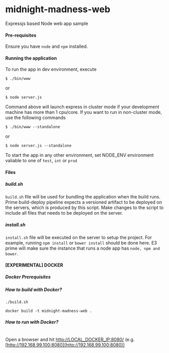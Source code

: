 midnight-madness-web
======================

Expressjs based Node web app sample


#### Pre-requisites

Ensure you have `node` and `npm` installed.


#### Running the application

To run the app in dev environment, execute

```
$ ./bin/www
```

or

```
$ node server.js
```

Command above will launch express in cluster mode if your development machine has more than 1 cpu/core. If you want to run in non-cluster mode, use the following commands

```
$ ./bin/www --standalone
```

or

```
$ node server.js --standalone
```

To start the app in any other environment, set NODE_ENV environment valiable to one of ```test```, ```int``` or ```prod```

#### Files

##### build.sh

```build.sh``` file will be used for bundling the application when the build runs. Prime build-deploy pipeline expects a versioned artifact to be deployed on the servers, which is produced by this script. Make changes to the script to include all files that needs to be deployed on the server.

##### install.sh

```install.sh``` file will be executed on the server to setup the project. For example, running ```npm install``` or ```bower install``` should be done here. E3 prime will make sure the instance that runs a node app has ```node, npm and bower```. 



#### [EXPERIMENTAL] DOCKER

##### Docker Prerequisites



##### How to build with Docker?

```
./build.sh
```

```
docker build -t midnight-madness-web .
```

##### How to run with Docker?

```

```

Open a browser and hit [http://LOCAL_DOCKER_IP:8080/](http://LOCAL_DOCKER_IP:8080/) (e.g. [http://192.168.99.100:8080](http://192.168.99.100:8080))

